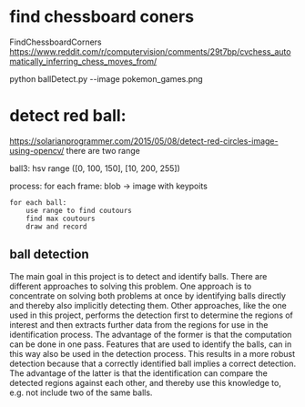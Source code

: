# find chessboard coners
FindChessboardCorners
https://www.reddit.com/r/computervision/comments/29t7bp/cvchess_automatically_inferring_chess_moves_from/


python ballDetect.py --image pokemon_games.png

# detect red ball:
https://solarianprogrammer.com/2015/05/08/detect-red-circles-image-using-opencv/
there are two range

ball3: 
hsv range  ([0, 100, 150], [10, 200, 255])

process:
for each frame:
	blob -> image with keypoits

	for each ball:
		use range to find coutours
		find max coutours
		draw and record


## ball detection
The main goal in this project is to detect and identify balls. There are different approaches
to solving this problem. One approach is to concentrate on solving both problems at once by
identifying balls directly and thereby also implicitly detecting them. Other approaches, like the
one used in this project, performs the detection first to determine the regions of interest and then
extracts further data from the regions for use in the identification process.
The advantage of the former is that the computation can be done in one pass. Features that are
used to identify the balls, can in this way also be used in the detection process. This results in a
more robust detection because that a correctly identified ball implies a correct detection.
The advantage of the latter is that the identification can compare the detected regions against
each other, and thereby use this knowledge to, e.g. not include two of the same balls.
